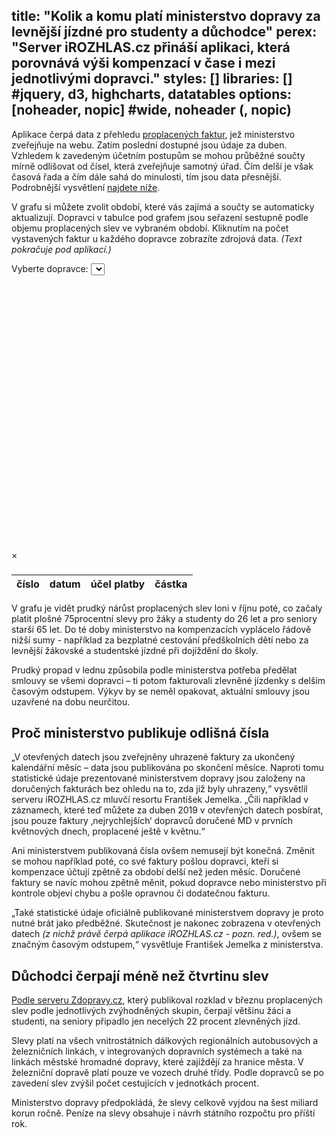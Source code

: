 title: "Kolik a komu platí ministerstvo dopravy za levnější jízdné pro studenty a důchodce"
perex: "Server iROZHLAS.cz přináší aplikaci, která porovnává výši kompenzací v čase i mezi jednotlivými dopravci."
styles: []
libraries: [] #jquery, d3, highcharts, datatables
options: [noheader, nopic] #wide, noheader (, nopic)
---

Aplikace čerpá data z přehledu [proplacených faktur](https://www.mdcr.cz/Ministerstvo/Otevrena-data/Faktury), jež ministerstvo zveřejňuje na webu. Zatím poslední dostupné jsou údaje za duben. Vzhledem k zavedeným účetním postupům se mohou průběžné součty mírně odlišovat od čísel, která zveřejňuje samotný úřad. Čím delší je však časová řada a čím dále sahá do minulosti, tím jsou data přesnější. Podrobnější vysvětlení [najdete níže](#vysvetleni).

V grafu si můžete zvolit období, které vás zajímá a součty se automaticky aktualizují. Dopravci v tabulce pod grafem jsou seřazení sestupně podle objemu proplacených slev ve vybraném období. Kliknutím na počet vystavených faktur u každého dopravce zobrazíte zdrojová data. _(Text pokračuje pod aplikací.)_

<wide>
<label for="vybiratko">Vyberte dopravce:</label>
<select id="vybiratko">
</select>
<div id="graf" style="height: 400px"></div>
<div id="popisek">
  <h3 id="veta1"></h3>
  <p id="veta2"></p>
</div>
<table id="dodavatele">
  <tbody></tbody>
</table>
</wide>
<div class="modal-azr" id="vypisFaktur">
  <div class="modal-azr-content">
    <span class="close-modal">&times;</span>
    <h3 id="faktury-header"></h3>
    <table id="faktury">
      <thead><tr>
        <th scope="col">číslo</th>
        <th scope="col">datum</th>
        <th scope="col">účel platby</th>
        <th scope="col" style="text-align:right;">částka</th>
      </tr></thead>
      <tbody></tbody>
    </table>
  </div>
</div>

V grafu je vidět prudký nárůst proplacených slev loni v říjnu poté, co začaly platit plošné 75procentní slevy pro žáky a studenty do 26 let a pro seniory starší 65 let. Do té doby ministerstvo na kompenzacích vyplácelo řádově nižší sumy - například za bezplatné cestování předškolních dětí nebo za levnější žákovské a studentské jízdné při dojíždění do školy.

Prudký propad v lednu způsobila podle ministerstva potřeba předělat smlouvy se všemi dopravci – ti potom fakturovali zlevněné jízdenky s delším časovým odstupem. Výkyv by se neměl opakovat, aktuální smlouvy jsou uzavřené na dobu neurčitou.  

<a name="vysvetleni"></a>

## Proč ministerstvo publikuje odlišná čísla

„V otevřených datech jsou zveřejněny uhrazené faktury za ukončený kalendářní měsíc – data jsou publikována po skončení měsíce. Naproti tomu statistické údaje prezentované ministerstvem dopravy jsou založeny na doručených fakturách bez ohledu na to, zda již byly uhrazeny,“ vysvětlil serveru iROZHLAS.cz mluvčí resortu František Jemelka. „Čili například v záznamech, které teď můžete za duben 2019 v otevřených datech posbírat, jsou pouze faktury ‚nejrychlejších‘ dopravců doručené MD v prvních květnových dnech, proplacené ještě v květnu.“

<!--[[ZPRAVY_ARTICLE:7973816:1:1]]-->

Ani ministerstvem publikovaná čísla ovšem nemusejí být konečná. Změnit se mohou například poté, co své faktury pošlou dopravci, kteří si kompenzace účtují zpětně za období delší než jeden měsíc. Doručené faktury se navíc mohou zpětně měnit, pokud dopravce nebo ministerstvo při kontrole objeví chybu a pošle opravnou či dodatečnou fakturu.

„Také statistické údaje oficiálně publikované ministerstvem dopravy je proto nutné brát jako předběžné. Skutečnost je nakonec zobrazena v otevřených datech _(z nichž právě čerpá aplikace iROZHLAS.cz - pozn. red.)_, ovšem se značným časovým odstupem,“ vysvětluje František Jemelka z ministerstva.

## Důchodci čerpají méně než čtvrtinu slev

[Podle serveru Zdopravy.cz](https://zdopravy.cz/studenti-nebo-duchodci-kolik-stat-utraci-za-levnejsi-cestovani-vybranych-skupin-31098/#comment-110119), který publikoval rozklad v březnu proplacených slev podle jednotlivých zvýhodněných skupin, čerpají většinu žáci a studenti, na seniory připadlo jen necelých 22 procent zlevněných jízd.

Slevy platí na všech vnitrostátních dálkových regionálních autobusových a železničních linkách, v integrovaných dopravních systémech a také na linkách městské hromadné dopravy, které zajíždějí za hranice města. V železniční dopravě platí pouze ve vozech druhé třídy. Podle dopravců se po zavedení slev zvýšil počet cestujících v jednotkách procent.

Ministerstvo dopravy předpokládá, že slevy celkově vyjdou na šest miliard korun ročně. Peníze na slevy obsahuje i návrh státního rozpočtu pro příští rok.
